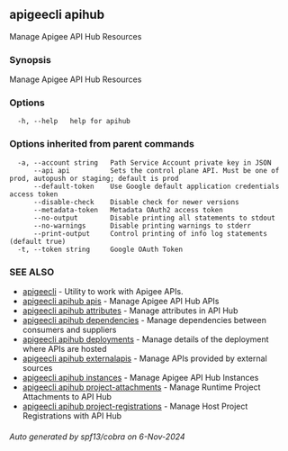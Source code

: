 ## apigeecli apihub

Manage Apigee API Hub Resources

### Synopsis

Manage Apigee API Hub Resources

### Options

```
  -h, --help   help for apihub
```

### Options inherited from parent commands

```
  -a, --account string   Path Service Account private key in JSON
      --api api          Sets the control plane API. Must be one of prod, autopush or staging; default is prod
      --default-token    Use Google default application credentials access token
      --disable-check    Disable check for newer versions
      --metadata-token   Metadata OAuth2 access token
      --no-output        Disable printing all statements to stdout
      --no-warnings      Disable printing warnings to stderr
      --print-output     Control printing of info log statements (default true)
  -t, --token string     Google OAuth Token
```

### SEE ALSO

* [apigeecli](apigeecli.md)	 - Utility to work with Apigee APIs.
* [apigeecli apihub apis](apigeecli_apihub_apis.md)	 - Manage Apigee API Hub APIs
* [apigeecli apihub attributes](apigeecli_apihub_attributes.md)	 - Manage attributes in API Hub
* [apigeecli apihub dependencies](apigeecli_apihub_dependencies.md)	 - Manage dependencies between consumers and suppliers
* [apigeecli apihub deployments](apigeecli_apihub_deployments.md)	 - Manage details of the deployment where APIs are hosted
* [apigeecli apihub externalapis](apigeecli_apihub_externalapis.md)	 - Manage APIs provided by external sources
* [apigeecli apihub instances](apigeecli_apihub_instances.md)	 - Manage Apigee API Hub Instances
* [apigeecli apihub project-attachments](apigeecli_apihub_project-attachments.md)	 - Manage Runtime Project Attachments to API Hub
* [apigeecli apihub project-registrations](apigeecli_apihub_project-registrations.md)	 - Manage Host Project Registrations with API Hub

###### Auto generated by spf13/cobra on 6-Nov-2024
